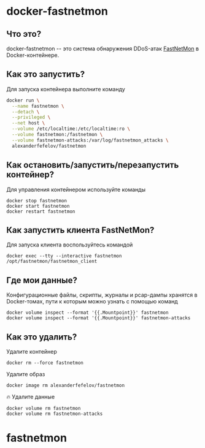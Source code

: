 # docker-fastnetmon

## Что это?

docker-fastnetmon -- это система обнаружения DDoS-атак [FastNetMon](https://github.com/pavel-odintsov/fastnetmon) в Docker-контейнере.

## Как это запустить?

Для запуска контейнера выполните команду

```bash
docker run \
  --name fastnetmon \
  --detach \
  --privileged \
  --net host \
  --volume /etc/localtime:/etc/localtime:ro \
  --volume fastnetmon:/fastnetmon \
  --volume fastnetmon-attacks:/var/log/fastnetmon_attacks \
  alexanderfefelov/fastnetmon
```

## Как остановить/запустить/перезапустить контейнер?

Для управления контейнером используйте команды

    docker stop fastnetmon
    docker start fastnetmon
    docker restart fastnetmon

## Как запустить клиента FastNetMon?

Для запуска клиента воспользуйтесь командой

    docker exec --tty --interactive fastnetmon /opt/fastnetmon/fastnetmon_client

## Где мои данные?

Конфигурационные файлы, скрипты, журналы и pcap-дампы хранятся в Docker-томах,
пути к которым можно узнать с помощью команд

    docker volume inspect --format '{{.Mountpoint}}' fastnetmon
    docker volume inspect --format '{{.Mountpoint}}' fastnetmon-attacks

## Как это удалить?

Удалите контейнер

    docker rm --force fastnetmon

Удалите образ

    docker image rm alexanderfefelov/fastnetmon

:fire: Удалите данные

    docker volume rm fastnetmon
    docker volume rm fastnetmon-attacks
# fastnetmon
